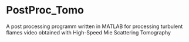 # PostProc_Tomo
A post processing programm written in MATLAB for processing turbulent flames video obtained with High-Speed Mie Scattering Tomography
